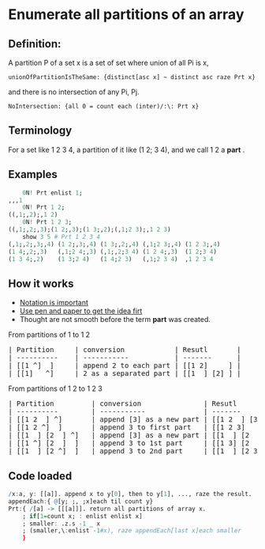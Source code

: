 # Enumerate all partitions of an array

## Definition:

A partition P of a set x is a set of set where union of all Pi is x,

    unionOfPartitionIsTheSame: {distinct[asc x] ~ distinct asc raze Prt x}

and there is no intersection of any Pi, Pj.

    NoIntersection: {all 0 = count each (inter)/:\: Prt x}

## Terminology
For a set like 1 2 3 4, a partition of it like (1 2; 3 4), and we call 1 2 a **part** .

## Examples
~~~q
    0N! Prt enlist 1;
,,,1
    0N! Prt 1 2;
((,1;,2);,1 2)
    0N! Prt 1 2 3;
((,1;,2;,3);(1 2;,3);(1 3;,2);(,1;2 3);,1 2 3)
    show 3 5 # Prt 1 2 3 4
(,1;,2;,3;,4) (1 2;,3;,4) (1 3;,2;,4) (,1;2 3;,4) (1 2 3;,4)
(1 4;,2;,3)   (,1;2 4;,3) (,1;,2;3 4) (1 2 4;,3)  (1 2;3 4) 
(1 3 4;,2)    (1 3;2 4)   (1 4;2 3)   (,1;2 3 4)  ,1 2 3 4  
~~~

## How it works
* [Notation is important](../1meth/1notation.md)
* [Use pen and paper to get the idea firt](../1meth/2_prefer_pen_paper.md)
* Thought are not smooth before the term **part** was created.

From partitions of 1 to 1 2
<pre>
| Partition     | conversion            | Resutl       |
| ----------    | -----------           | -------      |
| [[1 ^]  ]     | append 2 to each part | [[1 2]     ] |
| [[1]   ^]     | 2 as a separated part | [[1  ] [2] ] |
</pre>
From partitions of 1 2 to 1 2 3
<pre>
| Partition         | conversion               | Resutl              |
| ----------        | -----------              | -------             |
| [[1 2  ] ^]       | append [3] as a new part | [[1 2  ] [3]]       |
| [[1 2 ^]  ]       | append 3 to first part   | [[1 2 3]    ]       |
| [[1  ] [2  ] ^]   | append [3] as a new part | [[1  ] [2  ] [3] ]  |
| [[1 ^] [2  ]  ]   | append 3 to 1st part     | [[1 3] [2  ]     ]  |
| [[1  ] [2 ^]  ]   | append 3 to 2nd part     | [[1  ] [2 3]     ]  |
</pre>

## Code loaded
~~~q
/x:a, y: [[a]]. append x to y[0], then to y[1], ..., raze the result.
appendEach:{ @[y; ;, ;x]each til count y}
Prt:{ /[a] -> [[[a]]]. return all partitions of array x.
    ; if[1=count x; : enlist enlist x]
    ; smaller: .z.s -1 _ x
    ; (smaller,\:enlist -1#x), raze appendEach[last x]each smaller
    }
~~~
